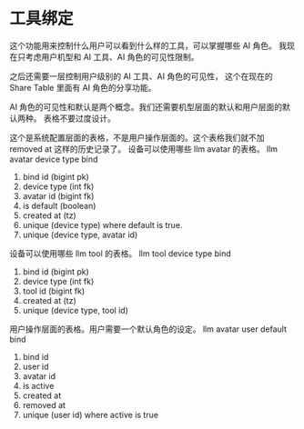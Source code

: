 # 工具绑定
这个功能用来控制什么用户可以看到什么样的工具，可以掌握哪些 AI 角色。
我现在只考虑用户机型和 AI 工具、AI 角色的可见性限制。

之后还需要一层控制用户级别的 AI 工具、AI 角色的可见性，
这个在现在的 Share Table 里面有 AI 角色的分享功能。

AI 角色的可见性和默认是两个概念。我们还需要机型层面的默认和用户层面的默认两种。
表格不要过度设计。

这个是系统配置层面的表格，不是用户操作层面的。这个表格我们就不加 removed at 这样的历史记录了。
设备可以使用哪些 llm avatar 的表格。
llm avatar device type bind
1. bind id (bigint pk)
2. device type (int fk)
3. avatar id (bigint fk)
4. is default (boolean)
5. created at (tz)
6. unique (device type) where default is true.
7. unique (device type, avatar id)

设备可以使用哪些 llm tool 的表格。
llm tool device type bind
1. bind id (bigint pk)
2. device type (int fk)
3. tool id (bigint fk)
4. created at (tz)
5. unique (device type, tool id)

用户操作层面的表格。用户需要一个默认角色的设定。
llm avatar user default bind
1. bind id
2. user id
3. avatar id
4. is active
5. created at
6. removed at
7. unique (user id) where active is true


